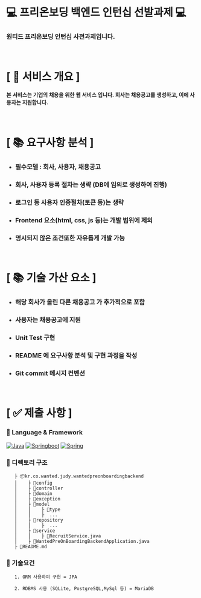 # ‍💻 프리온보딩 백엔드 인턴십 선발과제 ‍💻

### 원티드 프리온보딩 인턴십 사전과제입니다.
<br/>

# [ 📑 서비스 개요 ]
#### 본 서비스는 기업의 채용을 위한 웹 서비스 입니다. 회사는 채용공고를 생성하고, 이에 사용자는 지원합니다.

<br/>

# [ 📚 요구사항 분석 ]
- ### 필수모델 : 회사, 사용자, 채용공고
- ### 회사, 사용자 등록 절차는 생략 (DB에 임의로 생성하여 진행)
- ### 로그인 등 사용자 인증절차(토큰 등)는 생략
- ### Frontend 요소(html, css, js 등)는 개발 범위에 제외
- ### 명시되지 않은 조건또한 자유롭게 개발 가능

<br/>

# [ 📚 기술 가산 요소 ]
- ### 해당 회사가 올린 다른 채용공고 가 추가적으로 포함
- ### 사용자는 채용공고에 지원
- ### Unit Test 구현
- ### README 에 요구사항 분석 및 구현 과정을 작성
- ### Git commit 메시지 컨벤션

<br/>

# **[ ✅ 제출 사항 ]** 
### 📌 Language & Framework
[![Java](https://img.shields.io/badge/Java-8-%230B4EA2?style=for-the-badge)](https://www.java.com/ko/)
[![Springboot](https://img.shields.io/badge/springboot-2.7.16-%236DB33F?style=for-the-badge)](https://spring.io/projects/spring-boot)
[![Spring](https://img.shields.io/badge/spring-5.3.30-%236DB33F?style=for-the-badge)](https://spring.io/projects/spring-boot)


### 📌 디렉토리 구조

       ├ 📦kr.co.wanted.judy.wantedpreonboardingbackend
       ⎮    ├ 📁config
       ⎮    ├ 📁controller      
       ⎮    ├ 📁domain
       ⎮    ├ 📁exception
       ⎮    ├ 📁model
       ⎮    ⎮    ├ 📁type
       ⎮    ⎮    ├  ...   
       ⎮    ├ 📁repository
       ⎮    ⎮    ├  ...   
       ⎮    ├ 📁service      
       ⎮    ⎮    ├ 📃RecruitService.java 
       ⎮    ├ 📃WantedPreOnBoardingBackendApplication.java     
       ├ 📝README.md

### 📌 기술요건
       1. ORM 사용하여 구현 = JPA

       2. RDBMS 사용 (SQLite, PostgreSQL,MySql 등) = MariaDB
<br/>

